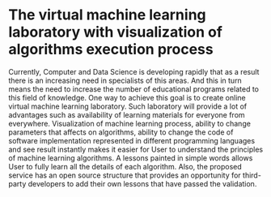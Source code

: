 # The virtual machine learning laboratory with visualization of algorithms execution process

Currently, Computer and Data Science is developing rapidly that as a result there is an increasing need in specialists of this areas. And this in turn means the need to increase the number of educational programs related to this field of knowledge. One way to achieve this goal is to create online virtual machine learning laboratory. Such laboratory will provide a lot of advantages such as availability of learning materials for everyone from everywhere. Visualization of machine learning process, ability to change parameters that affects on algorithms, ability to change the code of software implementation represented in different programming languages and see result instantly makes it easier for User to understand the principles of machine learning algorithms. A lessons painted in simple words allows User to fully learn all the details of each algorithm. Also, the proposed service has an open source structure that provides an opportunity for third-party developers to add their own lessons that have passed the validation.
